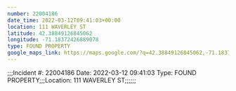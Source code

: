 ```yaml
---
number: 22004186
date_time: 2022-03-12T09:41:03+00:00
location: 111 WAVERLEY ST
latitude: 42.38849126845062
longitude: -71.18372426889078
type: FOUND PROPERTY
google_maps_link: https://maps.google.com/?q=42.38849126845062,-71.18372426889078
---
```


;;;Incident #: 22004186   Date: 2022-03-12 09:41:03   Type: FOUND PROPERTY;;;Location: 111 WAVERLEY ST;;;;;;
